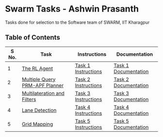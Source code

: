 # Swarm Tasks - Ashwin Prasanth
Tasks done for selection to the Software team of SWARM, IIT Kharagpur

## Table of Contents

|S No.|Task    |Instructions  | Documentation |
|-----|--------|--------------|--------------- |
|1    |[The RL Agent](https://github.com/ashwinpra/swarm-tasks/tree/master/task-1)       | [Task 1 Instructions](https://github.com/ashwinpra/swarm-tasks/tree/master/task-1/instructions.md)           |[Task 1 Documentation](https://github.com/ashwinpra/swarm-tasks/tree/master/task-1/documentation.md) |
|2    |[Multiple Query PRM-APF Planner](https://github.com/ashwinpra/swarm-tasks/tree/master/task-2)     |[Task 2 Instructions](https://github.com/ashwinpra/swarm-tasks/tree/master/task-2/instructions.md)              |[Task 2 Documentation](https://github.com/ashwinpra/swarm-tasks/tree/master/task-2/documentation.md) |
|3    |[Multilateration and Filters](https://github.com/ashwinpra/swarm-tasks/tree/master/task-3)     |[Task 3 Instructions](https://github.com/ashwinpra/swarm-tasks/tree/master/task-3/instructions.md)              |[Task 3 Documentation](https://github.com/ashwinpra/swarm-tasks/tree/master/task-3/documentation.md) |
|4    |[Lane Detection](https://github.com/ashwinpra/swarm-tasks/tree/master/task-4)     | [Task 4 Instructions](https://github.com/ashwinpra/swarm-tasks/tree/master/task-4/instructions.md)             |[Task 4 Documentation](https://github.com/ashwinpra/swarm-tasks/tree/master/task-4/documentation.md) |
|5    |[Grid Mapping](https://github.com/ashwinpra/swarm-tasks/tree/master/task-5)     | [Task 5 Instructions](https://github.com/ashwinpra/swarm-tasks/tree/master/task-5/instructions.md)             |[Task 5 Documentation](https://github.com/ashwinpra/swarm-tasks/tree/master/task-5/documentation.md) |

